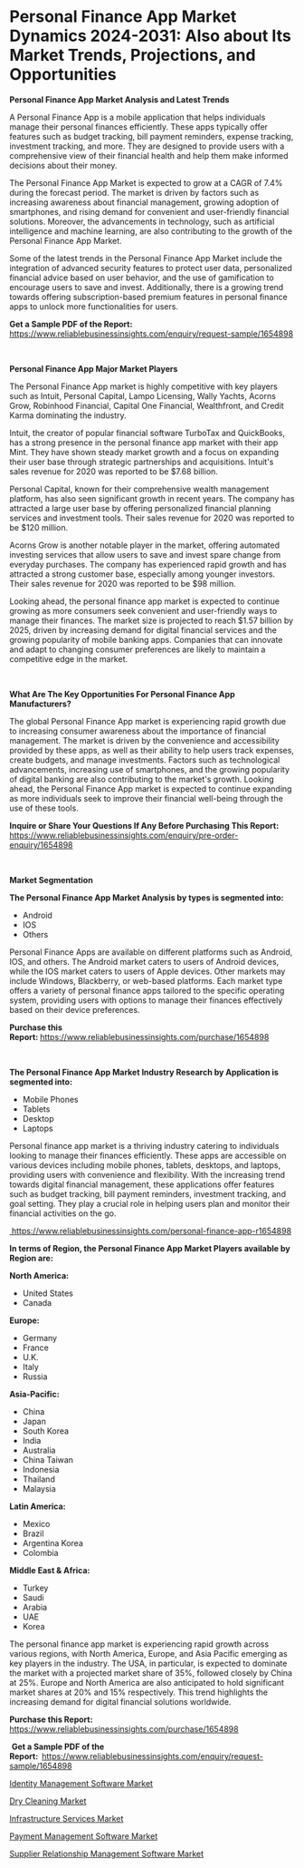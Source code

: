 <p><h1>Personal Finance App Market Dynamics 2024-2031: Also about Its Market Trends, Projections, and Opportunities</h1></p><p><strong>Personal Finance App Market Analysis and Latest Trends</strong></p>
<p><p>A Personal Finance App is a mobile application that helps individuals manage their personal finances efficiently. These apps typically offer features such as budget tracking, bill payment reminders, expense tracking, investment tracking, and more. They are designed to provide users with a comprehensive view of their financial health and help them make informed decisions about their money.</p><p>The Personal Finance App Market is expected to grow at a CAGR of 7.4% during the forecast period. The market is driven by factors such as increasing awareness about financial management, growing adoption of smartphones, and rising demand for convenient and user-friendly financial solutions. Moreover, the advancements in technology, such as artificial intelligence and machine learning, are also contributing to the growth of the Personal Finance App Market.</p><p>Some of the latest trends in the Personal Finance App Market include the integration of advanced security features to protect user data, personalized financial advice based on user behavior, and the use of gamification to encourage users to save and invest. Additionally, there is a growing trend towards offering subscription-based premium features in personal finance apps to unlock more functionalities for users.</p></p>
<p><strong>Get a Sample PDF of the Report:&nbsp;</strong> <a href="https://www.reliablebusinessinsights.com/enquiry/request-sample/1654898">https://www.reliablebusinessinsights.com/enquiry/request-sample/1654898</a></p>
<p>&nbsp;</p>
<p><strong>Personal Finance App Major Market Players</strong></p>
<p><p>The Personal Finance App market is highly competitive with key players such as Intuit, Personal Capital, Lampo Licensing, Wally Yachts, Acorns Grow, Robinhood Financial, Capital One Financial, Wealthfront, and Credit Karma dominating the industry. </p><p>Intuit, the creator of popular financial software TurboTax and QuickBooks, has a strong presence in the personal finance app market with their app Mint. They have shown steady market growth and a focus on expanding their user base through strategic partnerships and acquisitions. Intuit's sales revenue for 2020 was reported to be $7.68 billion.</p><p>Personal Capital, known for their comprehensive wealth management platform, has also seen significant growth in recent years. The company has attracted a large user base by offering personalized financial planning services and investment tools. Their sales revenue for 2020 was reported to be $120 million.</p><p>Acorns Grow is another notable player in the market, offering automated investing services that allow users to save and invest spare change from everyday purchases. The company has experienced rapid growth and has attracted a strong customer base, especially among younger investors. Their sales revenue for 2020 was reported to be $98 million.</p><p>Looking ahead, the personal finance app market is expected to continue growing as more consumers seek convenient and user-friendly ways to manage their finances. The market size is projected to reach $1.57 billion by 2025, driven by increasing demand for digital financial services and the growing popularity of mobile banking apps. Companies that can innovate and adapt to changing consumer preferences are likely to maintain a competitive edge in the market.</p></p>
<p>&nbsp;</p>
<p><strong>What Are The Key Opportunities For Personal Finance App Manufacturers?</strong></p>
<p><p>The global Personal Finance App market is experiencing rapid growth due to increasing consumer awareness about the importance of financial management. The market is driven by the convenience and accessibility provided by these apps, as well as their ability to help users track expenses, create budgets, and manage investments. Factors such as technological advancements, increasing use of smartphones, and the growing popularity of digital banking are also contributing to the market's growth. Looking ahead, the Personal Finance App market is expected to continue expanding as more individuals seek to improve their financial well-being through the use of these tools.</p></p>
<p><strong>Inquire or Share Your Questions If Any Before Purchasing This Report:</strong> <a href="https://www.reliablebusinessinsights.com/enquiry/pre-order-enquiry/1654898">https://www.reliablebusinessinsights.com/enquiry/pre-order-enquiry/1654898</a></p>
<p>&nbsp;</p>
<p><strong>Market Segmentation</strong></p>
<p><strong>The Personal Finance App Market Analysis by types is segmented into:</strong></p>
<p><ul><li>Android</li><li>IOS</li><li>Others</li></ul></p>
<p><p>Personal Finance Apps are available on different platforms such as Android, IOS, and others. The Android market caters to users of Android devices, while the IOS market caters to users of Apple devices. Other markets may include Windows, Blackberry, or web-based platforms. Each market type offers a variety of personal finance apps tailored to the specific operating system, providing users with options to manage their finances effectively based on their device preferences.</p></p>
<p><strong>Purchase this Report:&nbsp;</strong><a href="https://www.reliablebusinessinsights.com/purchase/1654898">https://www.reliablebusinessinsights.com/purchase/1654898</a></p>
<p>&nbsp;</p>
<p><strong>The Personal Finance App Market Industry Research by Application is segmented into:</strong></p>
<p><ul><li>Mobile Phones</li><li>Tablets</li><li>Desktop</li><li>Laptops</li></ul></p>
<p><p>Personal finance app market is a thriving industry catering to individuals looking to manage their finances efficiently. These apps are accessible on various devices including mobile phones, tablets, desktops, and laptops, providing users with convenience and flexibility. With the increasing trend towards digital financial management, these applications offer features such as budget tracking, bill payment reminders, investment tracking, and goal setting. They play a crucial role in helping users plan and monitor their financial activities on the go.</p></p>
<p><a href="https://www.reliablebusinessinsights.com/personal-finance-app-r1654898">&nbsp;https://www.reliablebusinessinsights.com/personal-finance-app-r1654898</a></p>
<p><strong>In terms of Region, the Personal Finance App Market Players available by Region are:</strong></p>
<p>
    <p> <strong> North America: </strong>
        <ul>
            <li>United States</li>
            <li>Canada</li>
        </ul>
        </p> 
    <p> <strong> Europe: </strong>
        <ul>
            <li>Germany</li>
            <li>France</li>
            <li>U.K.</li>
            <li>Italy</li>
            <li>Russia</li>
        </ul>
        </p> 
    <p> <strong> Asia-Pacific: </strong>
        <ul>
            <li>China</li>
            <li>Japan</li>
            <li>South Korea</li>
            <li>India</li>
            <li>Australia</li>
            <li>China Taiwan</li>
            <li>Indonesia</li>
            <li>Thailand</li>
            <li>Malaysia</li>
        </ul>
        </p> 
    <p> <strong> Latin America: </strong>
        <ul>
            <li>Mexico</li>
            <li>Brazil</li>
            <li>Argentina Korea</li>
            <li>Colombia</li>
        </ul>
        </p> 
    <p> <strong> Middle East & Africa: </strong>
        <ul>
            <li>Turkey</li>
            <li>Saudi</li>
            <li>Arabia</li>
            <li>UAE</li>
            <li>Korea</li>
        </ul>
    </p>
    </p>
<p><p>The personal finance app market is experiencing rapid growth across various regions, with North America, Europe, and Asia Pacific emerging as key players in the industry. The USA, in particular, is expected to dominate the market with a projected market share of 35%, followed closely by China at 25%. Europe and North America are also anticipated to hold significant market shares at 20% and 15% respectively. This trend highlights the increasing demand for digital financial solutions worldwide.</p></p>
<p><strong>Purchase this Report: </strong><a href="https://www.reliablebusinessinsights.com/purchase/1654898">https://www.reliablebusinessinsights.com/purchase/1654898</a></p>
<p>&nbsp;<strong>Get a Sample PDF of the Report:&nbsp;&nbsp;</strong><a href="https://www.reliablebusinessinsights.com/enquiry/request-sample/1654898">https://www.reliablebusinessinsights.com/enquiry/request-sample/1654898</a></p>
<p><strong></strong></p>
<p><p><a href="https://github.com/RoccoManning/Market-Research-Report-List-6/blob/main/identity-management-software-market.md">Identity Management Software Market</a></p><p><a href="https://github.com/ranaacryptoaddmin/Market-Research-Report-List-1/blob/main/dry-cleaning-market.md">Dry Cleaning Market</a></p><p><a href="https://github.com/nicoletavirag/Market-Research-Report-List-4/blob/main/infrastructure-services-market.md">Infrastructure Services Market</a></p><p><a href="https://github.com/gulaimolin/Market-Research-Report-List-6/blob/main/payment-management-software-market.md">Payment Management Software Market</a></p><p><a href="https://github.com/mauripalmi/Market-Research-Report-List-4/blob/main/supplier-relationship-management-software-market.md">Supplier Relationship Management Software Market</a></p></p>